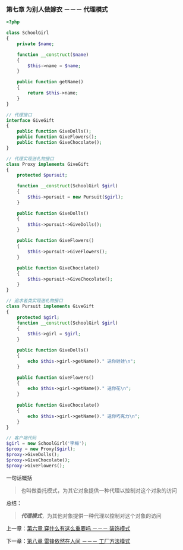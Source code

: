 ### 第七章 为别人做嫁衣 －－－ 代理模式

```php
<?php 

class SchoolGirl
{
    private $name;

    function __construct($name)
    {
        $this->name = $name;
    }

    public function getName()
    {
        return $this->name;
    }
}

// 代理接口
interface GiveGift
{
    public function GiveDolls();
    public function GiveFlowers();
    public function GiveChocolate();
}

// 代理实现送礼物接口
class Proxy implements GiveGift
{
    protected $pursuit;

    function __construct(SchoolGirl $girl)
    {
        $this->pursuit = new Pursuit($girl);
    }

    public function GiveDolls()
    {
        $this->pursuit->GiveDolls();
    }

    public function GiveFlowers()
    {
        $this->pursuit->GiveFlowers();
    }

    public function GiveChocolate()
    {
        $this->pursuit->GiveChocolate();
    }
}

// 追求者类实现送礼物接口
class Pursuit implements GiveGift
{
    protected $girl;
    function __construct(SchoolGirl $girl)
    {
        $this->girl = $girl;
    }

    public function GiveDolls()
    {
        echo $this->girl->getName()." 送你娃娃\n";
    }

    public function GiveFlowers()
    {
        echo $this->girl->getName()." 送你花\n";
    }
    
    public function GiveChocolate()
    {
        echo $this->girl->getName()." 送你巧克力\n";
    }
}

// 客户端代码
$girl = new SchoolGirl('李梅');
$proxy = new Proxy($girl);
$proxy->GiveDolls();
$proxy->GiveChocolate();
$proxy->GiveFlowers();

```
一句话概括

> 也叫做委托模式，为其它对象提供一种代理以控制对这个对象的访问

总结：
> ***代理模式***，为其他对象提供一种代理以控制对这个对象的访问

上一章：[第六章 穿什么有这么重要吗 －－－ 装饰模式](https://github.com/zhaodongqiu/design-patterns-by-php/blob/master/files/chapter6.md)

下一章：[第八章 雷锋依然在人间 －－－ 工厂方法模式](https://github.com/zhaodongqiu/design-patterns-by-php/blob/master/files/chapter8.md)